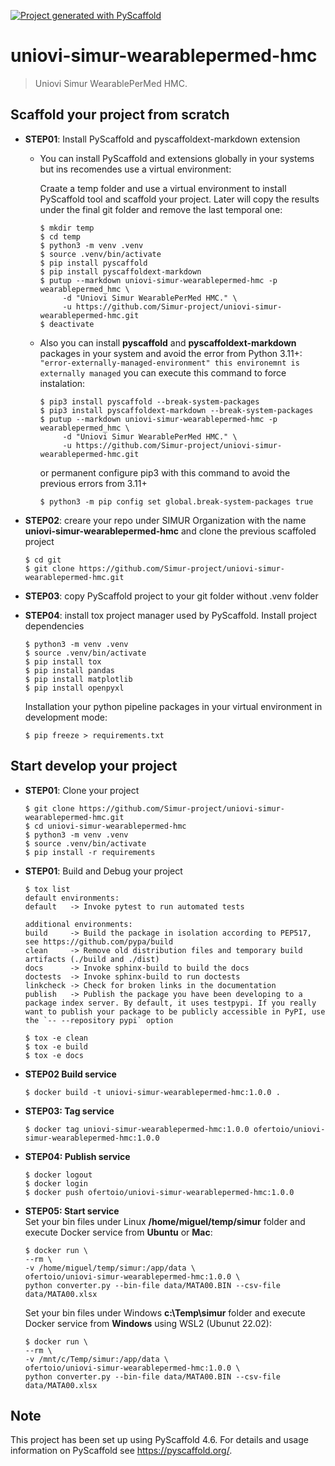 <!-- These are examples of badges you might want to add to your README:
     please update the URLs accordingly

[![Built Status](https://api.cirrus-ci.com/github/<USER>/uniovi-simur-wearablepermed-hmc.svg?branch=main)](https://cirrus-ci.com/github/<USER>/uniovi-simur-wearablepermed-hmc)
[![ReadTheDocs](https://readthedocs.org/projects/uniovi-simur-wearablepermed-hmc/badge/?version=latest)](https://uniovi-simur-wearablepermed-hmc.readthedocs.io/en/stable/)
[![Coveralls](https://img.shields.io/coveralls/github/<USER>/uniovi-simur-wearablepermed-hmc/main.svg)](https://coveralls.io/r/<USER>/uniovi-simur-wearablepermed-hmc)
[![PyPI-Server](https://img.shields.io/pypi/v/uniovi-simur-wearablepermed-hmc.svg)](https://pypi.org/project/uniovi-simur-wearablepermed-hmc/)
[![Conda-Forge](https://img.shields.io/conda/vn/conda-forge/uniovi-simur-wearablepermed-hmc.svg)](https://anaconda.org/conda-forge/uniovi-simur-wearablepermed-hmc)
[![Monthly Downloads](https://pepy.tech/badge/uniovi-simur-wearablepermed-hmc/month)](https://pepy.tech/project/uniovi-simur-wearablepermed-hmc)
[![Twitter](https://img.shields.io/twitter/url/http/shields.io.svg?style=social&label=Twitter)](https://twitter.com/uniovi-simur-wearablepermed-hmc)
-->

[![Project generated with PyScaffold](https://img.shields.io/badge/-PyScaffold-005CA0?logo=pyscaffold)](https://pyscaffold.org/)

# uniovi-simur-wearablepermed-hmc

> Uniovi Simur WearablePerMed HMC.

## Scaffold your project from scratch

- **STEP01**: Install PyScaffold and pyscaffoldext-markdown extension

     - You can install PyScaffold and extensions globally in your systems but ins recomendes use a virtual environment:

          Craate a temp folder and use a virtual environment to install PyScaffold tool and scaffold your project. Later will copy the results under the final git folder and remove the last temporal one:

          ```
          $ mkdir temp
          $ cd temp
          $ python3 -m venv .venv
          $ source .venv/bin/activate
          $ pip install pyscaffold
          $ pip install pyscaffoldext-markdown
          $ putup --markdown uniovi-simur-wearablepermed-hmc -p wearablepermed_hmc \
               -d "Uniovi Simur WearablePerMed HMC." \
               -u https://github.com/Simur-project/uniovi-simur-wearablepermed-hmc.git
          $ deactivate               
          ```

     - Also you can install **pyscaffold** and **pyscaffoldext-markdown** packages in your system and avoid the error from Python 3.11+: ```"error-externally-managed-environment" this environemnt is externally managed``` you can execute this command to force instalation:

          ```
          $ pip3 install pyscaffold --break-system-packages
          $ pip3 install pyscaffoldext-markdown --break-system-packages
          $ putup --markdown uniovi-simur-wearablepermed-hmc -p wearablepermed_hmc \
               -d "Uniovi Simur WearablePerMed HMC." \
               -u https://github.com/Simur-project/uniovi-simur-wearablepermed-hmc.git
          ```

          or permanent configure pip3 with this command to avoid the previous errors from 3.11+

          ```
          $ python3 -m pip config set global.break-system-packages true
          ```

- **STEP02**: creare your repo under SIMUR Organization with the name **uniovi-simur-wearablepermed-hmc** and clone the previous scaffoled project

     ```
     $ cd git
     $ git clone https://github.com/Simur-project/uniovi-simur-wearablepermed-hmc.git
     ```

- **STEP03**: copy PyScaffold project to your git folder without .venv folder

- **STEP04**: install tox project manager used by PyScaffold. Install project dependencies
     ```
     $ python3 -m venv .venv
     $ source .venv/bin/activate
     $ pip install tox
     $ pip install pandas
     $ pip install matplotlib
     $ pip install openpyxl
     ```

     Installation your python pipeline packages in your virtual environment in development mode:

     ```
     $ pip freeze > requirements.txt
     ```
## Start develop your project
- **STEP01**: Clone your project
     ```
     $ git clone https://github.com/Simur-project/uniovi-simur-wearablepermed-hmc.git
     $ cd uniovi-simur-wearablepermed-hmc
     $ python3 -m venv .venv
     $ source .venv/bin/activate
     $ pip install -r requirements
     ```

- **STEP01**: Build and Debug your project
     ```
     $ tox list
     default environments:
     default   -> Invoke pytest to run automated tests

     additional environments:
     build     -> Build the package in isolation according to PEP517, see https://github.com/pypa/build
     clean     -> Remove old distribution files and temporary build artifacts (./build and ./dist)
     docs      -> Invoke sphinx-build to build the docs
     doctests  -> Invoke sphinx-build to run doctests
     linkcheck -> Check for broken links in the documentation
     publish   -> Publish the package you have been developing to a package index server. By default, it uses testpypi. If you really want to publish your package to be publicly accessible in PyPI, use the `-- --repository pypi` option
     ```

     ```
     $ tox -e clean
     $ tox -e build
     $ tox -e docs
     ```

- **STEP02 Build service**
     ```
     $ docker build -t uniovi-simur-wearablepermed-hmc:1.0.0 .
     ```

- **STEP03: Tag service**
     ```
     $ docker tag uniovi-simur-wearablepermed-hmc:1.0.0 ofertoio/uniovi-simur-wearablepermed-hmc:1.0.0
     ```

- **STEP04: Publish service**
     ```
     $ docker logout
     $ docker login
     $ docker push ofertoio/uniovi-simur-wearablepermed-hmc:1.0.0
     ```

- **STEP05: Start service**     
     Set your bin files under Linux **/home/miguel/temp/simur** folder and execute Docker service from **Ubuntu** or **Mac**:

     ```
     $ docker run \
     --rm \
     -v /home/miguel/temp/simur:/app/data \
     ofertoio/uniovi-simur-wearablepermed-hmc:1.0.0 \
     python converter.py --bin-file data/MATA00.BIN --csv-file data/MATA00.xlsx
     ```

     Set your bin files under Windows **c:\Temp\simur** folder and execute Docker service from **Windows** using WSL2 (Ubunut 22.02): 

     ```
     $ docker run \
     --rm \
     -v /mnt/c/Temp/simur:/app/data \
     ofertoio/uniovi-simur-wearablepermed-hmc:1.0.0 \
     python converter.py --bin-file data/MATA00.BIN --csv-file data/MATA00.xlsx
     ```

<!-- pyscaffold-notes -->

## Note
This project has been set up using PyScaffold 4.6. For details and usage
information on PyScaffold see https://pyscaffold.org/.
